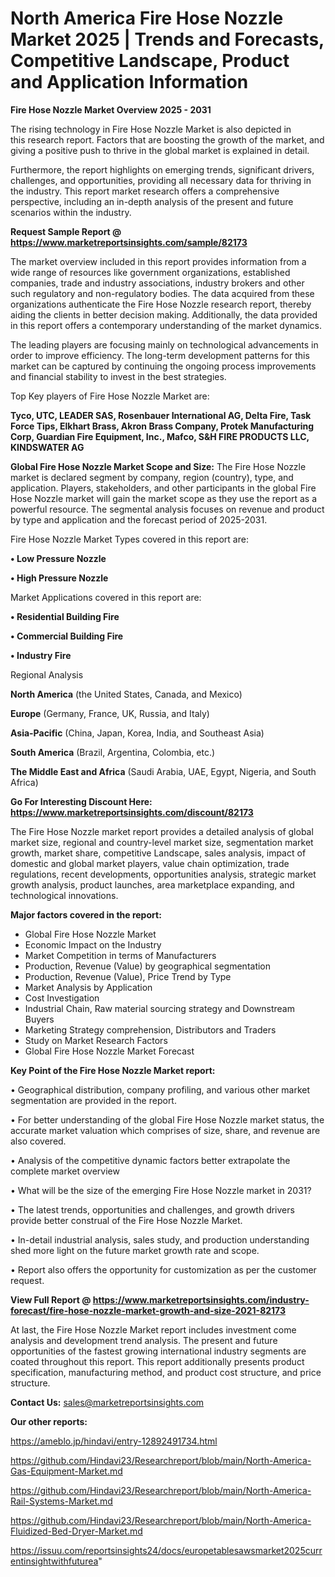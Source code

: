 # North America Fire Hose Nozzle Market 2025 | Trends and Forecasts, Competitive Landscape, Product and Application Information

<Strong> Fire Hose Nozzle Market Overview 2025 - 2031</strong>

The rising technology in Fire Hose Nozzle Market is also depicted in this research report. Factors that are boosting the growth of the market, and giving a positive push to thrive in the global market is explained in detail.

Furthermore, the report highlights on emerging trends, significant drivers, challenges, and opportunities, providing all necessary data for thriving in the industry. This report market research offers a comprehensive perspective, including an in-depth analysis of the present and future scenarios within the industry.

<strong>Request Sample Report @ <a href=https://www.marketreportsinsights.com/sample/82173>https://www.marketreportsinsights.com/sample/82173</a></strong>

The market overview included in this report provides information from a wide range of resources like government organizations, established companies, trade and industry associations, industry brokers and other such regulatory and non-regulatory bodies. The data acquired from these organizations authenticate the Fire Hose Nozzle research report, thereby aiding the clients in better decision making. Additionally, the data provided in this report offers a contemporary understanding of the market dynamics.

The leading players are focusing mainly on technological advancements in order to improve efficiency. The long-term development patterns for this market can be captured by continuing the ongoing process improvements and financial stability to invest in the best strategies.

Top Key players of Fire Hose Nozzle Market are:

<strong>Tyco, UTC, LEADER SAS, Rosenbauer International AG, Delta Fire, Task Force Tips, Elkhart Brass, Akron Brass Company, Protek Manufacturing Corp, Guardian Fire Equipment, Inc., Mafco, S&H FIRE PRODUCTS LLC, KINDSWATER AG</strong>

<strong><b>Global Fire Hose Nozzle Market Scope and Size:</b></strong>
The Fire Hose Nozzle market is declared segment by company, region (country), type, and application. Players, stakeholders, and other participants in the global Fire Hose Nozzle market will gain the market scope as they use the report as a powerful resource. The segmental analysis focuses on revenue and product by type and application and the forecast period of 2025-2031.

Fire Hose Nozzle Market Types covered in this report are:

<strong>• Low Pressure Nozzle

• High Pressure Nozzle</strong>

Market Applications covered in this report are:

<strong>• Residential Building Fire

• Commercial Building Fire

• Industry Fire</strong> 

Regional Analysis

<strong>North America</strong> (the United States, Canada, and Mexico)

<strong>Europe</strong> (Germany, France, UK, Russia, and Italy)

<strong>Asia-Pacific</strong> (China, Japan, Korea, India, and Southeast Asia)

<strong>South America</strong> (Brazil, Argentina, Colombia, etc.)

<strong>The Middle East and Africa</strong> (Saudi Arabia, UAE, Egypt, Nigeria, and South Africa)

<strong>Go For Interesting Discount Here: <a href=https://www.marketreportsinsights.com/discount/82173>https://www.marketreportsinsights.com/discount/82173</a></strong>

The Fire Hose Nozzle market report provides a detailed analysis of global market size, regional and country-level market size, segmentation market growth, market share, competitive Landscape, sales analysis, impact of domestic and global market players, value chain optimization, trade regulations, recent developments, opportunities analysis, strategic market growth analysis, product launches, area marketplace expanding, and technological innovations.

<strong><b>Major factors covered in the report:</b></strong>
<ul>
  <li>Global Fire Hose Nozzle Market </li>
  <li>Economic Impact on the Industry</li>
  <li>Market Competition in terms of Manufacturers</li>
  <li>Production, Revenue (Value) by geographical segmentation</li>
  <li>Production, Revenue (Value), Price Trend by Type</li>
  <li>Market Analysis by Application</li>
  <li>Cost Investigation</li>
  <li>Industrial Chain, Raw material sourcing strategy and Downstream Buyers</li>
  <li>Marketing Strategy comprehension, Distributors and Traders</li>
  <li>Study on Market Research Factors</li>
  <li>Global Fire Hose Nozzle Market Forecast</li>
</ul>

<strong><b>Key Point of the Fire Hose Nozzle Market report:</b></strong>

• Geographical distribution, company profiling, and various other market segmentation are provided in the report.

• For better understanding of the global Fire Hose Nozzle market status, the accurate market valuation which comprises of size, share, and revenue are also covered.

• Analysis of the competitive dynamic factors better extrapolate the complete market overview

• What will be the size of the emerging Fire Hose Nozzle market in 2031?

• The latest trends, opportunities and challenges, and growth drivers provide better construal of the Fire Hose Nozzle Market.

• In-detail industrial analysis, sales study, and production understanding shed more light on the future market growth rate and scope.

• Report also offers the opportunity for customization as per the customer request.

<strong><b>View Full Report @ <a href=https://www.marketreportsinsights.com/industry-forecast/fire-hose-nozzle-market-growth-and-size-2021-82173>https://www.marketreportsinsights.com/industry-forecast/fire-hose-nozzle-market-growth-and-size-2021-82173</a></b></strong>


At last, the Fire Hose Nozzle Market report includes investment come analysis and development trend analysis. The present and future opportunities of the fastest growing international industry segments are coated throughout this report. This report additionally presents product specification, manufacturing method, and product cost structure, and price structure.

<strong>Contact Us:</strong>
sales@marketreportsinsights.com

<strong>Our other reports:</strong>

<a href=https://ameblo.jp/hindavi/entry-12892491734.html>https://ameblo.jp/hindavi/entry-12892491734.html</a>

<a href=https://github.com/Hindavi23/Researchreport/blob/main/North-America-Gas-Equipment-Market.md>https://github.com/Hindavi23/Researchreport/blob/main/North-America-Gas-Equipment-Market.md</a>

<a href=https://github.com/Hindavi23/Researchreport/blob/main/North-America-Rail-Systems-Market.md>https://github.com/Hindavi23/Researchreport/blob/main/North-America-Rail-Systems-Market.md</a>

<a href=https://github.com/Hindavi23/Researchreport/blob/main/North-America-Fluidized-Bed-Dryer-Market.md>https://github.com/Hindavi23/Researchreport/blob/main/North-America-Fluidized-Bed-Dryer-Market.md</a>

<a href=https://issuu.com/reportsinsights24/docs/europetablesawsmarket2025currentinsightwithfuturea>https://issuu.com/reportsinsights24/docs/europetablesawsmarket2025currentinsightwithfuturea</a>"
